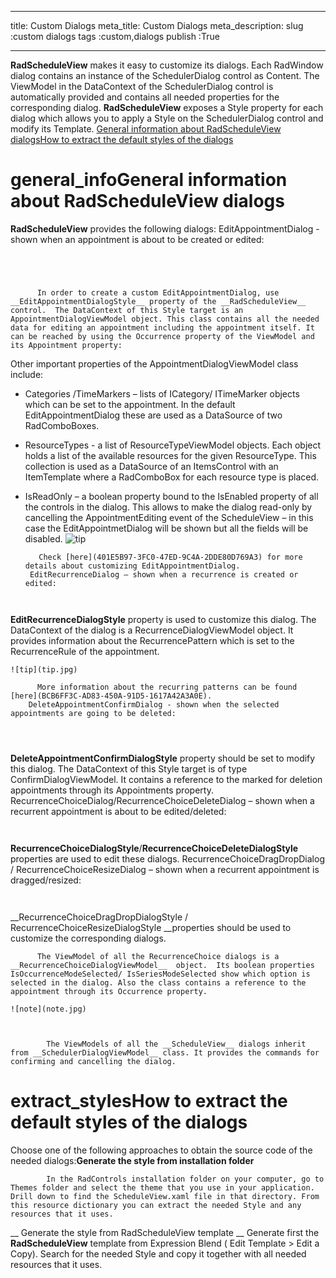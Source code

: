 ___
title: Custom Dialogs
meta_title: Custom Dialogs
meta_description: 
slug :custom dialogs
tags :custom,dialogs
publish :True
___


__RadScheduleView__ makes it easy to customize its dialogs. Each RadWindow dialog contains an instance of the SchedulerDialog control as Content. The ViewModel in the DataContext of the SchedulerDialog control is automatically provided and contains all needed properties for the corresponding dialog. __RadScheduleView__ exposes a Style property for each dialog which allows you to apply a Style on the SchedulerDialog control and modify its Template.
      [General information about RadScheduleView dialogs](#general_info)[How to extract the default styles of the dialogs](#extract_styles)



# general_infoGeneral information about RadScheduleView dialogs

__RadScheduleView__ provides the following dialogs:
        EditAppointmentDialog - shown when an appointment is about to be created or edited: 


               
            


          In order to create a custom EditAppointmentDialog, use __EditAppointmentDialogStyle__ property of the __RadScheduleView__ control.  The DataContext of this Style target is an AppointmentDialogViewModel object. This class contains all the needed data for editing an appointment including the appointment itself. It can be reached by using the Occurrence property of the ViewModel and its Appointment property:
        
<TextBox Grid.Row="0" Grid.Column="1" Grid.ColumnSpan="2" Margin="3"
   IsReadOnly="{Binding IsReadOnly}"
   Text="{Binding Occurrence.Appointment.Subject, Mode=TwoWay}"
   telerik:StyleManager.Theme="{StaticResource Theme}" />

Other important properties of the AppointmentDialogViewModel class include:

-  Categories /TimeMarkers – lists of ICategory/ ITimeMarker objects which can be set to the appointment.  In the default EditAppointmentDialog these are used as a DataSource of two RadComboBoxes.

-  ResourceTypes - a list of ResourceTypeViewModel objects.  Each object holds a list of the available resources for the given ResourceType. This collection is used as a DataSource of an ItemsControl with an ItemTemplate where a RadComboBox for each resource type is placed.

-  IsReadOnly – a boolean property bound to the IsEnabled property of all the controls in the dialog. This allows to make the dialog read-only by cancelling the AppointmentEditing event of the ScheduleView – in this case the EditAppointmetDialog will be shown but all the fields will be disabled.
    ![tip](tip.jpg)
    	
          Check [here](401E5B97-3FC0-47ED-9C4A-2DDE80D769A3) for more details about customizing EditAppointmentDialog.
        EditRecurrenceDialog – shown when a recurrence is created or edited: 

               
            

__EditRecurrenceDialogStyle__ property is used to customize this dialog.  The DataContext of the dialog is a RecurrenceDialogViewModel object. It provides information about the RecurrencePattern which is set to the RecurrenceRule of the appointment.
        
    ![tip](tip.jpg)
    	
          More information about the recurring patterns can be found [here](BCB6FF3C-AD83-450A-91D5-1617A42A3A0E).
        DeleteAppointmentConfirmDialog - shown when the selected appointments are going to be deleted: 


               
            

__DeleteAppointmentConfirmDialogStyle__ property should be set to modify this dialog.  The DataContext of this Style target is of type ConfirmDialogViewModel.  It contains  a reference to the marked for deletion appointments through its Appointments property.
        RecurrenceChoiceDialog/RecurrenceChoiceDeleteDialog – shown when a recurrent appointment is about to be edited/deleted: 


               
            

__RecurrenceChoiceDialogStyle__/__RecurrenceChoiceDeleteDialogStyle__ properties are used to edit these dialogs.
        RecurrenceChoiceDragDropDialog / RecurrenceChoiceResizeDialog – shown when a recurrent appointment is dragged/resized: 


               
            

__RecurrenceChoiceDragDropDialogStyle / RecurrenceChoiceResizeDialogStyle __properties should be used to customize the corresponding dialogs.

        


          The ViewModel of all the RecurrenceChoice dialogs is a __RecurrenceChoiceDialogViewModel__  object.  Its boolean properties IsOccurrenceModeSelected/ IsSeriesModeSelected show which option is selected in the dialog. Also the class contains a reference to the appointment through its Occurrence property.
        
    ![note](note.jpg)
    	


            The ViewModels of all the __ScheduleView__ dialogs inherit from __SchedulerDialogViewModel__ class. It provides the commands for confirming and cancelling the dialog.
          

# extract_stylesHow to extract the default styles of the dialogs

Choose one of the following approaches to obtain the source code of the needed dialogs:__Generate the style from installation folder__

            In the RadControls installation folder on your computer, go to Themes folder and select the theme that you use in your application. Drill down to find the ScheduleView.xaml file in that directory. From this resource dictionary you can extract the needed Style and any resources that it uses.
          

__
              Generate the style from RadScheduleView template
            __
            Generate first the __RadScheduleView__ template from Expression Blend ( Edit Template > Edit a Copy). Search for the needed Style and copy it together with all needed resources that it uses.
          
